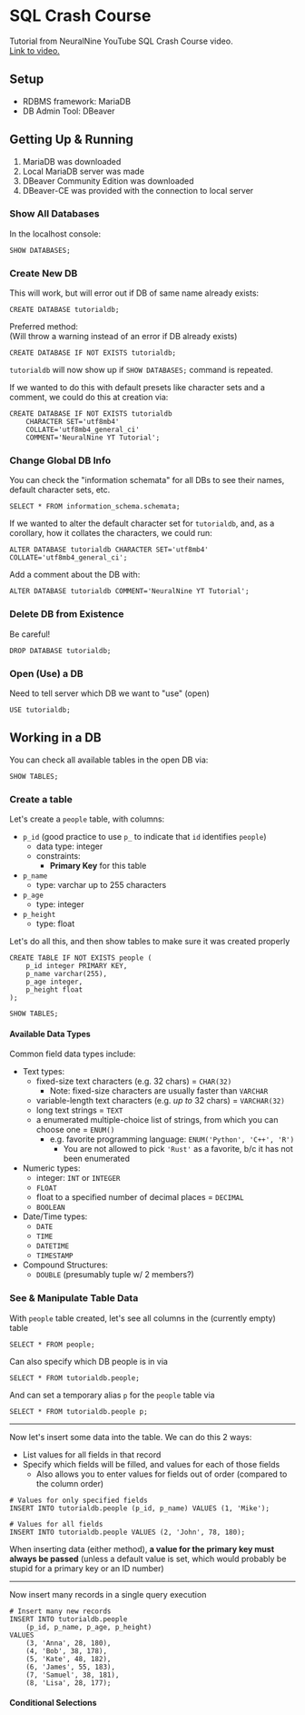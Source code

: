 SQL Crash Course
================

Tutorial from NeuralNine YouTube SQL Crash Course video.<br>
[Link to video.](https://youtu.be/7cIG41gjHB4?si=QJow7ptEtJ7ClKtU)

Setup
-----

* RDBMS framework: MariaDB
* DB Admin Tool: DBeaver

Getting Up & Running
--------------------

1. MariaDB was downloaded
2. Local MariaDB server was made
3. DBeaver Community Edition was downloaded
4. DBeaver-CE was provided with the connection to local server 

### Show All Databases

In the localhost console:

```mariadb
SHOW DATABASES;
```

### Create New DB

This will work, but will error out if DB of same name already exists:

```mariadb
CREATE DATABASE tutorialdb;
```

Preferred method:<br>
(Will throw a warning instead of an error if DB already exists)

```mariadb
CREATE DATABASE IF NOT EXISTS tutorialdb;
```

`tutorialdb` will now show up if `SHOW DATABASES;` command is repeated.

If we wanted to do this with default presets like character sets and a comment,
we could do this at creation via:

```mariadb
CREATE DATABASE IF NOT EXISTS tutorialdb
    CHARACTER SET='utf8mb4'
    COLLATE='utf8mb4_general_ci'
    COMMENT='NeuralNine YT Tutorial';
```

### Change Global DB Info

You can check the "information schemata" for all DBs to see their names, default
character sets, etc.

```mariadb
SELECT * FROM information_schema.schemata;
```

If we wanted to alter the default character set for `tutorialdb`, and, as a corollary,
how it collates the characters, we could run:

```mariadb
ALTER DATABASE tutorialdb CHARACTER SET='utf8mb4' COLLATE='utf8mb4_general_ci';
```

Add a comment about the DB with:
```mariadb
ALTER DATABASE tutorialdb COMMENT='NeuralNine YT Tutorial';
```

### Delete DB from Existence

Be careful!

```mariadb
DROP DATABASE tutorialdb;
```

### Open (Use) a DB

Need to tell server which DB we want to "use" (open)

```mariadb
USE tutorialdb;
```

Working in a DB
---------------

You can check all available tables in the open DB via:
```mariadb
SHOW TABLES;
```
### Create a table

Let's create a `people` table, with columns:
* `p_id` (good practice to use `p_` to indicate that `id` identifies `people`)
  * data type: integer
  * constraints:
    * **Primary Key** for this table
* `p_name`
  * type: varchar up to 255 characters
* `p_age`
  * type: integer
* `p_height`
  * type: float

Let's do all this, and then show tables to make sure it was created properly
```mariadb
CREATE TABLE IF NOT EXISTS people (
    p_id integer PRIMARY KEY,
    p_name varchar(255),
    p_age integer,
    p_height float
);

SHOW TABLES;
```

#### Available Data Types

Common field data types include:
* Text types:
  * fixed-size text characters (e.g. 32 chars) = `CHAR(32)`
    * Note: fixed-size characters are usually faster than `VARCHAR`
  * variable-length text characters (e.g. *up to* 32 chars) = `VARCHAR(32)`
  * long text strings = `TEXT`
  * a enumerated multiple-choice list of strings, from which you can choose one = `ENUM()`
    * e.g. favorite programming language: `ENUM('Python', 'C++', 'R')`
      * You are not allowed to pick `'Rust'` as a favorite, b/c it has not been enumerated
* Numeric types:
  * integer: `INT` or `INTEGER`
  * `FLOAT`
  * float to a specified number of decimal places = `DECIMAL`
  * `BOOLEAN`
* Date/Time types:
  * `DATE`
  * `TIME`
  * `DATETIME`
  * `TIMESTAMP`
* Compound Structures:
  * `DOUBLE` (presumably tuple w/ 2 members?)

### See & Manipulate Table Data

With `people` table created, let's see all columns in the (currently empty) table
```mariadb
SELECT * FROM people;
```

Can also specify which DB people is in via
```mariadb
SELECT * FROM tutorialdb.people;
```

And can set a temporary alias `p` for the `people` table via
```mariadb
SELECT * FROM tutorialdb.people p;
```

***

Now let's insert some data into the table. We can do this 2 ways:
* List values for all fields in that record
* Specify which fields will be filled, and values for each of those fields
  * Also allows you to enter values for fields out of order (compared to the column order)

```mariadb
# Values for only specified fields
INSERT INTO tutorialdb.people (p_id, p_name) VALUES (1, 'Mike');

# Values for all fields
INSERT INTO tutorialdb.people VALUES (2, 'John', 78, 180);
```

When inserting data (either method), **a value for the primary key must always be
passed** (unless a default value is set, which would probably be stupid for a primary
key or an ID number)

***

Now insert many records in a single query execution
```mariadb
# Insert many new records
INSERT INTO tutorialdb.people
    (p_id, p_name, p_age, p_height)
VALUES
    (3, 'Anna', 28, 180),
    (4, 'Bob', 38, 178),
    (5, 'Kate', 48, 182),
    (6, 'James', 55, 183),
    (7, 'Samuel', 38, 181),
    (8, 'Lisa', 28, 177);
```

#### Conditional Selections


